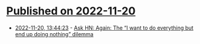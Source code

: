 # [Published on 2022-11-20](index.md)

* [2022-11-20, 13:44:23](https://news.ycombinator.com/item?id=33680805) - [Ask HN: Again: The “I want to do everything but end up doing nothing” dilemma](https://news.ycombinator.com/item?id=33680805)
